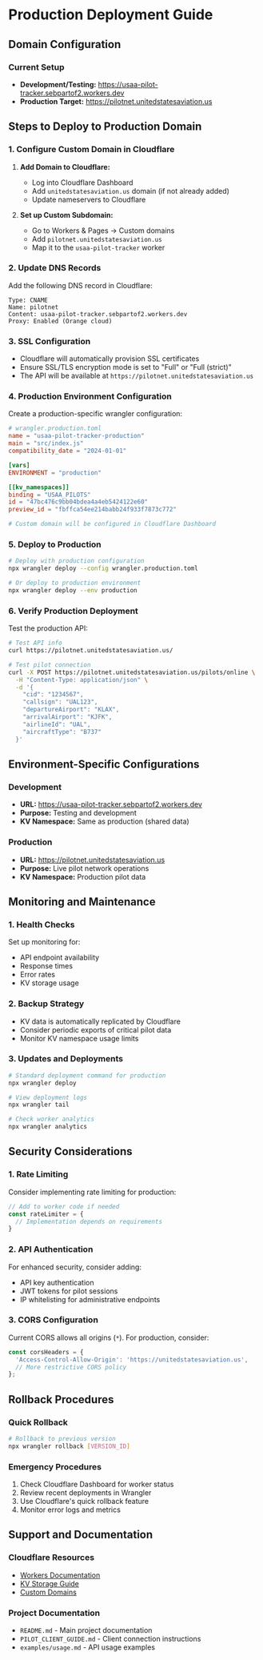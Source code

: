 # Production Deployment Guide

## Domain Configuration

### Current Setup
- **Development/Testing:** https://usaa-pilot-tracker.sebpartof2.workers.dev
- **Production Target:** https://pilotnet.unitedstatesaviation.us

## Steps to Deploy to Production Domain

### 1. Configure Custom Domain in Cloudflare

1. **Add Domain to Cloudflare:**
   - Log into Cloudflare Dashboard
   - Add `unitedstatesaviation.us` domain (if not already added)
   - Update nameservers to Cloudflare

2. **Set up Custom Subdomain:**
   - Go to Workers & Pages → Custom domains
   - Add `pilotnet.unitedstatesaviation.us`
   - Map it to the `usaa-pilot-tracker` worker

### 2. Update DNS Records

Add the following DNS record in Cloudflare:
```
Type: CNAME
Name: pilotnet
Content: usaa-pilot-tracker.sebpartof2.workers.dev
Proxy: Enabled (Orange cloud)
```

### 3. SSL Configuration

- Cloudflare will automatically provision SSL certificates
- Ensure SSL/TLS encryption mode is set to "Full" or "Full (strict)"
- The API will be available at `https://pilotnet.unitedstatesaviation.us`

### 4. Production Environment Configuration

Create a production-specific wrangler configuration:

```toml
# wrangler.production.toml
name = "usaa-pilot-tracker-production"
main = "src/index.js"
compatibility_date = "2024-01-01"

[vars]
ENVIRONMENT = "production"

[[kv_namespaces]]
binding = "USAA_PILOTS"
id = "47bc476c9bb04bdea4a4eb5424122e60"
preview_id = "fbffca54ee214babb24f933f7873c772"

# Custom domain will be configured in Cloudflare Dashboard
```

### 5. Deploy to Production

```bash
# Deploy with production configuration
npx wrangler deploy --config wrangler.production.toml

# Or deploy to production environment
npx wrangler deploy --env production
```

### 6. Verify Production Deployment

Test the production API:
```bash
# Test API info
curl https://pilotnet.unitedstatesaviation.us/

# Test pilot connection
curl -X POST https://pilotnet.unitedstatesaviation.us/pilots/online \
  -H "Content-Type: application/json" \
  -d '{
    "cid": "1234567",
    "callsign": "UAL123",
    "departureAirport": "KLAX",
    "arrivalAirport": "KJFK",
    "airlineId": "UAL",
    "aircraftType": "B737"
  }'
```

## Environment-Specific Configurations

### Development
- **URL:** https://usaa-pilot-tracker.sebpartof2.workers.dev
- **Purpose:** Testing and development
- **KV Namespace:** Same as production (shared data)

### Production
- **URL:** https://pilotnet.unitedstatesaviation.us
- **Purpose:** Live pilot network operations
- **KV Namespace:** Production pilot data

## Monitoring and Maintenance

### 1. Health Checks
Set up monitoring for:
- API endpoint availability
- Response times
- Error rates
- KV storage usage

### 2. Backup Strategy
- KV data is automatically replicated by Cloudflare
- Consider periodic exports of critical pilot data
- Monitor KV namespace usage limits

### 3. Updates and Deployments
```bash
# Standard deployment command for production
npx wrangler deploy

# View deployment logs
npx wrangler tail

# Check worker analytics
npx wrangler analytics
```

## Security Considerations

### 1. Rate Limiting
Consider implementing rate limiting for production:
```javascript
// Add to worker code if needed
const rateLimiter = {
  // Implementation depends on requirements
}
```

### 2. API Authentication
For enhanced security, consider adding:
- API key authentication
- JWT tokens for pilot sessions
- IP whitelisting for administrative endpoints

### 3. CORS Configuration
Current CORS allows all origins (`*`). For production, consider:
```javascript
const corsHeaders = {
  'Access-Control-Allow-Origin': 'https://unitedstatesaviation.us',
  // More restrictive CORS policy
};
```

## Rollback Procedures

### Quick Rollback
```bash
# Rollback to previous version
npx wrangler rollback [VERSION_ID]
```

### Emergency Procedures
1. Check Cloudflare Dashboard for worker status
2. Review recent deployments in Wrangler
3. Use Cloudflare's quick rollback feature
4. Monitor error logs and metrics

## Support and Documentation

### Cloudflare Resources
- [Workers Documentation](https://developers.cloudflare.com/workers/)
- [KV Storage Guide](https://developers.cloudflare.com/workers/runtime-apis/kv/)
- [Custom Domains](https://developers.cloudflare.com/workers/configuration/routing/custom-domains/)

### Project Documentation
- `README.md` - Main project documentation
- `PILOT_CLIENT_GUIDE.md` - Client connection instructions
- `examples/usage.md` - API usage examples